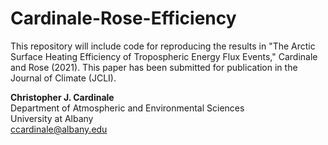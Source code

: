 # Cardinale-Rose-Efficiency

This repository will include code for reproducing the results in "The Arctic Surface Heating Efficiency of Tropospheric Energy Flux Events," Cardinale and Rose (2021).
This paper has been submitted for publication in the Journal of Climate (JCLI).

**Christopher J. Cardinale**\
Department of Atmospheric and Environmental Sciences\
University at Albany\
ccardinale@albany.edu
